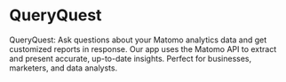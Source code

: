 # QueryQuest
QueryQuest: Ask questions about your Matomo analytics data and get customized reports in response. Our app uses the Matomo API to extract and present accurate, up-to-date insights. Perfect for businesses, marketers, and data analysts.
